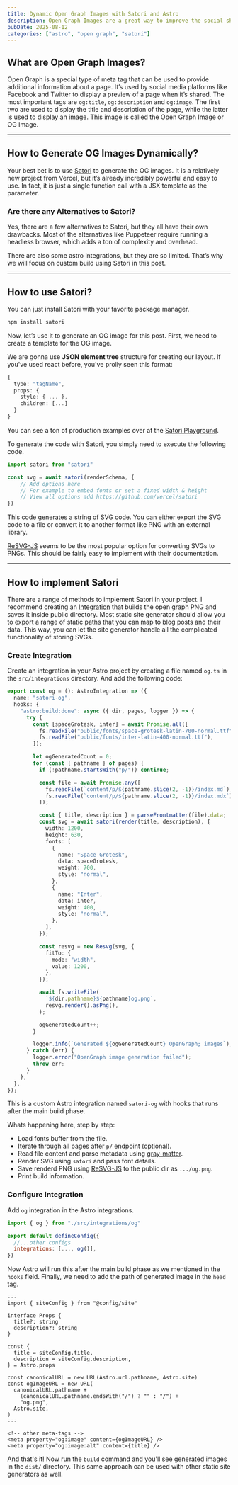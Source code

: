 ```yaml
---
title: Dynamic Open Graph Images with Satori and Astro
description: Open Graph Images are a great way to improve the social sharing experience of your website. In this post I'll show you how to create them and how to generate them dynamically with any static site generator, like Astro.
pubDate: 2025-08-12
categories: ["astro", "open graph", "satori"]
---
```


## What are Open Graph Images?

Open Graph is a special type of meta tag that can be used to provide additional information about a page.
It’s used by social media platforms like Facebook and Twitter to display a preview of a page when it’s shared.
The most important tags are `og:title`, `og:description` and `og:image`.
The first two are used to display the title and description of the page, while the latter is used to display an image.
This image is called the Open Graph Image or OG Image.

---

## How to Generate OG Images Dynamically?

Your best bet is to use [Satori](https://github.com/vercel/satori) to generate the OG images.
It is a relatively new project from Vercel, but it’s already incredibly powerful and easy to use.
In fact, it is just a single function call with a JSX template as the parameter.

### Are there any Alternatives to Satori?

Yes, there are a few alternatives to Satori, but they all have their own drawbacks.
Most of the alternatives like Puppeteer require running a headless browser, which adds a ton of complexity and overhead.

There are also some astro integrations, but they are so limited.
That’s why we will focus on custom build using Satori in this post.

---

## How to use Satori?

You can just install Satori with your favorite package manager.

```bash
npm install satori
```

Now, let’s use it to generate an OG image for this post. First, we need to create a template for the OG image.

We are gonna use **JSON element tree** structure for creating our layout.
If you've used react before, you've prolly seen this format:

```ts
{
  type: "tagName",
  props: {
    style: { ... },
    children: [...]
  }
}
```

You can see a ton of production examples over at the [Satori Playground](https://og-playground.vercel.app/).

To generate the code with Satori, you simply need to execute the following code.

```ts
import satori from "satori"

const svg = await satori(renderSchema, {
    // Add options here
    // For example to embed fonts or set a fixed width & height
    // View all options add https://github.com/vercel/satori
})
```

This code generates a string of SVG code.
You can either export the SVG code to a file or convert it to another format like PNG with an external library.

[ReSVG-JS](https://github.com/thx/resvg-js) seems to be the most popular option for converting SVGs to PNGs.
This should be fairly easy to implement with their documentation.

---

## How to implement Satori

There are a range of methods to implement Satori in your project.
I recommend creating an [Integration](https://docs.astro.build/en/guides/integrations-guide/) that builds the open graph PNG and saves it inside public directory.
Most static site generator should allow you to export a range of static paths that you can map to blog posts and their data.
This way, you can let the site generator handle all the complicated functionality of storing SVGs.

### Create Integration

Create an integration in your Astro project by creating a file named `og.ts` in the `src/integrations` directory.
And add the following code:

```ts
export const og = (): AstroIntegration => ({
  name: "satori-og",
  hooks: {
    "astro:build:done": async ({ dir, pages, logger }) => {
      try {
        const [spaceGrotesk, inter] = await Promise.all([
          fs.readFile("public/fonts/space-grotesk-latin-700-normal.ttf"),
          fs.readFile("public/fonts/inter-latin-400-normal.ttf"),
        ]);

        let ogGeneratedCount = 0;
        for (const { pathname } of pages) {
          if (!pathname.startsWith("p/")) continue;

          const file = await Promise.any([
            fs.readFile(`content/p/${pathname.slice(2, -1)}/index.md`),
            fs.readFile(`content/p/${pathname.slice(2, -1)}/index.mdx`),
          ]);

          const { title, description } = parseFrontmatter(file).data;
          const svg = await satori(render(title, description), {
            width: 1200,
            height: 630,
            fonts: [
              {
                name: "Space Grotesk",
                data: spaceGrotesk,
                weight: 700,
                style: "normal",
              },
              {
                name: "Inter",
                data: inter,
                weight: 400,
                style: "normal",
              },
            ],
          });

          const resvg = new Resvg(svg, {
            fitTo: {
              mode: "width",
              value: 1200,
            },
          });

          await fs.writeFile(
            `${dir.pathname}${pathname}og.png`,
            resvg.render().asPng(),
          );

          ogGeneratedCount++;
        }

        logger.info(`Generated ${ogGeneratedCount} OpenGraph; images`);
      } catch (err) {
        logger.error("OpenGraph image generation failed");
        throw err;
      }
    },
  },
});
```

This is a custom Astro integration named `satori-og` with hooks that runs after the main build phase.

Whats happening here, step by step:

* Load fonts buffer from the file.
* Iterate through all pages after `p/` endpoint (optional).
* Read file content and parse metadata using [gray-matter](https://github.com/jonschlinkert/gray-matter).
* Render SVG using `satori` and pass font details.
* Save renderd PNG using [ReSVG-JS](https://github.com/thx/resvg-js) to the public dir as `.../og.png`.
* Print build information.

### Configure Integration

Add `og` integration in the Astro integrations.

```mjs title=astro.config.mjs
import { og } from "./src/integrations/og"

export default defineConfig({
  //...other configs
  integrations: [..., og()],
})
```

Now Astro will run this after the main build phase as we mentioned in the `hooks` field.
Finally, we need to add the path of generated image in the `head` tag.

```astro title=Head.astro
---
import { siteConfig } from "@config/site"

interface Props {
  title?: string
  description?: string
}

const {
  title = siteConfig.title,
  description = siteConfig.description,
} = Astro.props

const canonicalURL = new URL(Astro.url.pathname, Astro.site)
const ogImageURL = new URL(
  canonicalURL.pathname +
    (canonicalURL.pathname.endsWith("/") ? "" : "/") +
    "og.png",
  Astro.site,
)
---

<!-- other meta-tags -->
<meta property="og:image" content={ogImageURL} />
<meta property="og:image:alt" content={title} />
```

And that's it! Now run the `build` command and you'll see generated images in the `dist/` directory.
This same approach can be used with other static site generators as well.
